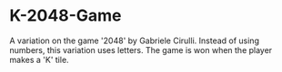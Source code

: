 # K-2048-Game

A variation on the game '2048' by Gabriele Cirulli. Instead of using numbers, this variation uses letters. 
The game is won when the player makes a 'K' tile.
